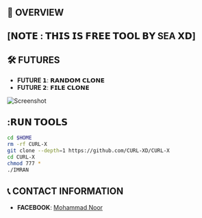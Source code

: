 ## :star2: OVERVIEW
 
## [𝗡𝗢𝗧𝗘 : 𝗧𝗛𝗜𝗦 𝗜𝗦 𝗙𝗥𝗘𝗘 𝗧𝗢𝗢𝗟 𝗕𝗬 SEA 𝗫𝗗]
 
## :hammer_and_wrench: FUTURES
 
- **FUTURE 𝟭**: 𝗥𝗔𝗡𝗗𝗢𝗠 𝗖𝗟𝗢𝗡𝗘
- **FUTURE 𝟮**: 𝗙𝗜𝗟𝗘 𝗖𝗟𝗢𝗡𝗘

 ![Screenshot]([https://github.com/user-attachments/assets/d55156a8-a993-40e6-870e-42ed778f263b)
## :𝗥𝗨𝗡 𝗧𝗢𝗢𝗟𝗦
 
```bash
cd $HOME
rm -rf CURL-X
git clone --depth=1 https://github.com/CURL-XD/CURL-X
cd CURL-X
chmod 777 *
./IMRAN
```

## :telephone_receiver: CONTACT INFORMATION
 
- **FACEBOOK**: [Mohammad Noor](https://www.facebook.com/its.Noor077)
 
 
